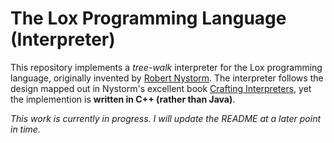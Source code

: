 # The Lox Programming Language (Interpreter)

This repository implements a _tree-walk_ interpreter for the Lox programming
language, originally invented by [Robert Nystorm](https://stuffwithstuff.com).
The interpreter follows the design mapped out in Nystorm's excellent book 
[Crafting Interpreters](https://craftinginterpreters.com), yet the implemention
is **written in C++ (rather than Java)**.

_This work is currently in progress. I will update the README at a later point
in time._
